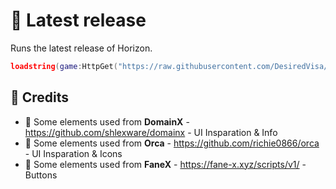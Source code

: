 # :pushpin: Latest release

Runs the latest release of Horizon.

```lua
loadstring(game:HttpGet("https://raw.githubusercontent.com/DesiredVisa/Horizon/main/release", true))()
```
## :newspaper: Credits

- :radio_button: Some elements used from **DomainX** - https://github.com/shlexware/domainx - UI Insparation & Info
- :radio_button: Some elements used from **Orca** - https://github.com/richie0866/orca - UI Insparation & Icons
- :radio_button: Some elements used from **FaneX** - https://fane-x.xyz/scripts/v1/ - Buttons
